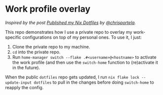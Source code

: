 # Work profile overlay

_Inspired by the post [Published my Nix Dotfiles](https://www.chrisportela.com/posts/published-nix-dotfiles/) by [@chrisportela](https://github.com/chrisportela)._

This repo demonstrates how I use a private repo to overlay my work-specific configurations on top of my personal ones. To use it, I just:
1. Clone the private repo to my machine.
2. `cd` into the private repo.
3. Run `home-manager switch --flake .#<username>@<hostname>` to activate the work profile (and then use the `switch-home` function to (re)activate it in the future).

When the public `dotfiles` repo gets updated, I run `nix flake lock --update-input dotfiles` to pull in the changes before doing `switch-home` to reapply the config.